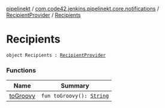 [pipelinekt](../../../index.md) / [com.code42.jenkins.pipelinekt.core.notifications](../../index.md) / [RecipientProvider](../index.md) / [Recipients](./index.md)

# Recipients

`object Recipients : `[`RecipientProvider`](../index.md)

### Functions

| Name | Summary |
|---|---|
| [toGroovy](to-groovy.md) | `fun toGroovy(): `[`String`](https://kotlinlang.org/api/latest/jvm/stdlib/kotlin/-string/index.html) |
